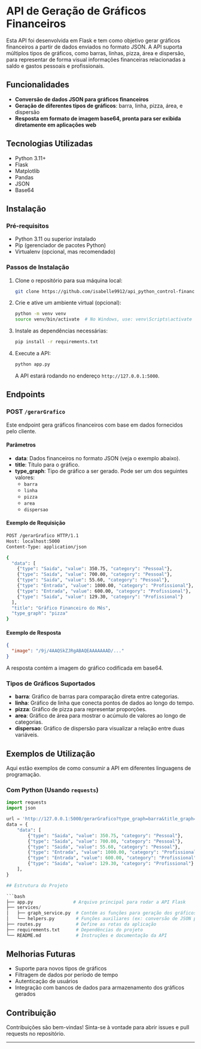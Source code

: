 # API de Geração de Gráficos Financeiros

Esta API foi desenvolvida em Flask e tem como objetivo gerar gráficos financeiros a partir de dados enviados no formato JSON. A API suporta múltiplos tipos de gráficos, como barras, linhas, pizza, área e dispersão, para representar de forma visual informações financeiras relacionadas a saldo e gastos pessoais e profissionais.

## Funcionalidades

- **Conversão de dados JSON para gráficos financeiros**
- **Geração de diferentes tipos de gráficos**: barra, linha, pizza, área, e dispersão
- **Resposta em formato de imagem base64, pronta para ser exibida diretamente em aplicações web**
  
## Tecnologias Utilizadas

- Python 3.11+
- Flask
- Matplotlib
- Pandas
- JSON
- Base64

## Instalação

### Pré-requisitos

- Python 3.11 ou superior instalado
- Pip (gerenciador de pacotes Python)
- Virtualenv (opcional, mas recomendado)

### Passos de Instalação

1. Clone o repositório para sua máquina local:

   ```bash
   git clone https://github.com/isabelle9912/api_python_control-finance.git
   ```

2. Crie e ative um ambiente virtual (opcional):

   ```bash
   python -m venv venv
   source venv/bin/activate  # No Windows, use: venv\Scripts\activate
   ```

3. Instale as dependências necessárias:

   ```bash
   pip install -r requirements.txt
   ```

4. Execute a API:

   ```bash
   python app.py
   ```

   A API estará rodando no endereço `http://127.0.0.1:5000`.

## Endpoints

### POST `/gerarGrafico`

Este endpoint gera gráficos financeiros com base em dados fornecidos pelo cliente.

#### Parâmetros

- **data**: Dados financeiros no formato JSON (veja o exemplo abaixo).
- **title**: Título para o gráfico.
- **type_graph**: Tipo de gráfico a ser gerado. Pode ser um dos seguintes valores:
  - `barra`
  - `linha`
  - `pizza`
  - `area`
  - `dispersao`

#### Exemplo de Requisição

```bash
POST /gerarGrafico HTTP/1.1
Host: localhost:5000
Content-Type: application/json

{
  "data": [
    {"type": "Saida", "value": 350.75, "category": "Pessoal"},
    {"type": "Saida", "value": 700.00, "category": "Pessoal"},
    {"type": "Saida", "value": 55.60, "category": "Pessoal"},
    {"type": "Entrada", "value": 1000.00, "category": "Profissional"},
    {"type": "Entrada", "value": 600.00, "category": "Profissional"},
    {"type": "Saida", "value": 129.30, "category": "Profissional"}
  ],
  "title": "Gráfico Financeiro do Mês",
  "type_graph": "pizza"
}
```

#### Exemplo de Resposta

```json
{
  "image": "/9j/4AAQSkZJRgABAQEAAAAAAAD/..."
}
```

A resposta contém a imagem do gráfico codificada em base64.

### Tipos de Gráficos Suportados

- **barra**: Gráfico de barras para comparação direta entre categorias.
- **linha**: Gráfico de linha que conecta pontos de dados ao longo do tempo.
- **pizza**: Gráfico de pizza para representar proporções.
- **area**: Gráfico de área para mostrar o acúmulo de valores ao longo de categorias.
- **dispersao**: Gráfico de dispersão para visualizar a relação entre duas variáveis.

## Exemplos de Utilização

Aqui estão exemplos de como consumir a API em diferentes linguagens de programação.

### Com Python (Usando `requests`)

```python
import requests
import json

url = 'http://127.0.0.1:5000/gerarGrafico?type_graph=barra&title_graph=CategoriaAAA'
data = {
    "data": [
        {"type": "Saida", "value": 350.75, "category": "Pessoal"},
        {"type": "Saida", "value": 700.00, "category": "Pessoal"},
        {"type": "Saida", "value": 55.60, "category": "Pessoal"},
        {"type": "Entrada", "value": 1000.00, "category": "Profissional"},
        {"type": "Entrada", "value": 600.00, "category": "Profissional"},
        {"type": "Saida", "value": 129.30, "category": "Profissional"}
    ],
}

## Estrutura do Projeto

```bash
├── app.py               # Arquivo principal para rodar a API Flask
├── services/
│   ├── graph_service.py  # Contém as funções para geração dos gráficos
│   └── helpers.py        # Funções auxiliares (ex: conversão de JSON para DataFrame)
├── routes.py             # Define as rotas da aplicação
├── requirements.txt      # Dependências do projeto
└── README.md             # Instruções e documentação da API
```

## Melhorias Futuras

- Suporte para novos tipos de gráficos
- Filtragem de dados por período de tempo
- Autenticação de usuários
- Integração com bancos de dados para armazenamento dos gráficos gerados

## Contribuição

Contribuições são bem-vindas! Sinta-se à vontade para abrir issues e pull requests no repositório.

---